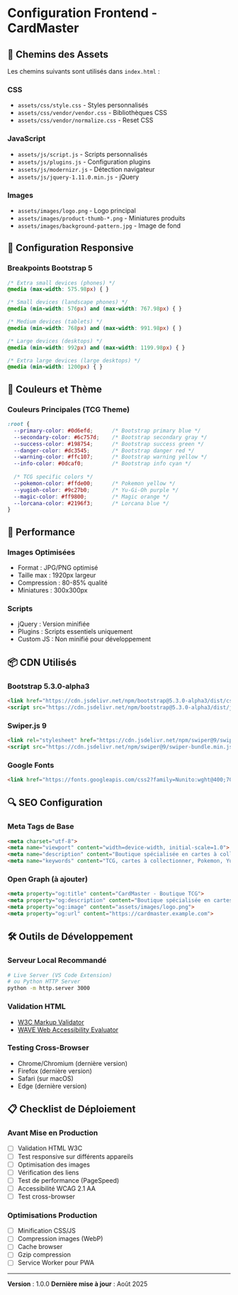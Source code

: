 # Configuration Frontend - CardMaster

## 🔧 Chemins des Assets

Les chemins suivants sont utilisés dans `index.html` :

### CSS
- `assets/css/style.css` - Styles personnalisés
- `assets/css/vendor/vendor.css` - Bibliothèques CSS
- `assets/css/vendor/normalize.css` - Reset CSS

### JavaScript
- `assets/js/script.js` - Scripts personnalisés
- `assets/js/plugins.js` - Configuration plugins
- `assets/js/modernizr.js` - Détection navigateur
- `assets/js/jquery-1.11.0.min.js` - jQuery

### Images
- `assets/images/logo.png` - Logo principal
- `assets/images/product-thumb-*.png` - Miniatures produits
- `assets/images/background-pattern.jpg` - Image de fond

## 📱 Configuration Responsive

### Breakpoints Bootstrap 5
```css
/* Extra small devices (phones) */
@media (max-width: 575.98px) { }

/* Small devices (landscape phones) */
@media (min-width: 576px) and (max-width: 767.98px) { }

/* Medium devices (tablets) */
@media (min-width: 768px) and (max-width: 991.98px) { }

/* Large devices (desktops) */
@media (min-width: 992px) and (max-width: 1199.98px) { }

/* Extra large devices (large desktops) */
@media (min-width: 1200px) { }
```

## 🎨 Couleurs et Thème

### Couleurs Principales (TCG Theme)
```css
:root {
  --primary-color: #0d6efd;      /* Bootstrap primary blue */
  --secondary-color: #6c757d;    /* Bootstrap secondary gray */
  --success-color: #198754;      /* Bootstrap success green */
  --danger-color: #dc3545;       /* Bootstrap danger red */
  --warning-color: #ffc107;      /* Bootstrap warning yellow */
  --info-color: #0dcaf0;         /* Bootstrap info cyan */
  
  /* TCG specific colors */
  --pokemon-color: #ffde00;      /* Pokemon yellow */
  --yugioh-color: #9c27b0;       /* Yu-Gi-Oh purple */
  --magic-color: #ff9800;        /* Magic orange */
  --lorcana-color: #2196f3;      /* Lorcana blue */
}
```

## 🚀 Performance

### Images Optimisées
- Format : JPG/PNG optimisé
- Taille max : 1920px largeur
- Compression : 80-85% qualité
- Miniatures : 300x300px

### Scripts
- jQuery : Version minifiée
- Plugins : Scripts essentiels uniquement
- Custom JS : Non minifié pour développement

## 📦 CDN Utilisés

### Bootstrap 5.3.0-alpha3
```html
<link href="https://cdn.jsdelivr.net/npm/bootstrap@5.3.0-alpha3/dist/css/bootstrap.min.css" rel="stylesheet">
<script src="https://cdn.jsdelivr.net/npm/bootstrap@5.3.0-alpha3/dist/js/bootstrap.bundle.min.js"></script>
```

### Swiper.js 9
```html
<link rel="stylesheet" href="https://cdn.jsdelivr.net/npm/swiper@9/swiper-bundle.min.css">
<script src="https://cdn.jsdelivr.net/npm/swiper@9/swiper-bundle.min.js"></script>
```

### Google Fonts
```html
<link href="https://fonts.googleapis.com/css2?family=Nunito:wght@400;700&family=Open+Sans:ital,wght@0,400;0,700;1,400;1,700&display=swap" rel="stylesheet">
```

## 🔍 SEO Configuration

### Meta Tags de Base
```html
<meta charset="utf-8">
<meta name="viewport" content="width=device-width, initial-scale=1.0">
<meta name="description" content="Boutique spécialisée en cartes à collectionner TCG">
<meta name="keywords" content="TCG, cartes à collectionner, Pokemon, Yu-Gi-Oh, Magic, Lorcana, Altered">
```

### Open Graph (à ajouter)
```html
<meta property="og:title" content="CardMaster - Boutique TCG">
<meta property="og:description" content="Boutique spécialisée en cartes à collectionner">
<meta property="og:image" content="assets/images/logo.png">
<meta property="og:url" content="https://cardmaster.example.com">
```

## 🛠️ Outils de Développement

### Serveur Local Recommandé
```bash
# Live Server (VS Code Extension)
# ou Python HTTP Server
python -m http.server 3000
```

### Validation HTML
- [W3C Markup Validator](https://validator.w3.org/)
- [WAVE Web Accessibility Evaluator](https://wave.webaim.org/)

### Testing Cross-Browser
- Chrome/Chromium (dernière version)
- Firefox (dernière version)
- Safari (sur macOS)
- Edge (dernière version)

## 📋 Checklist de Déploiement

### Avant Mise en Production
- [ ] Validation HTML W3C
- [ ] Test responsive sur différents appareils
- [ ] Optimisation des images
- [ ] Vérification des liens
- [ ] Test de performance (PageSpeed)
- [ ] Accessibilité WCAG 2.1 AA
- [ ] Test cross-browser

### Optimisations Production
- [ ] Minification CSS/JS
- [ ] Compression images (WebP)
- [ ] Cache browser
- [ ] Gzip compression
- [ ] Service Worker pour PWA

---

**Version** : 1.0.0
**Dernière mise à jour** : Août 2025
